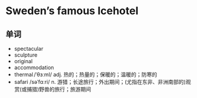 # Sweden’s famous Icehotel

## 单词
- spectacular
- sculpture
- original
- accommodation
- thermal /ˈθɜːml/ adj. 热的；热量的；保暖的；温暖的；防寒的
- safari /səˈfɑːri/ n. 游猎；长途旅行；外出期间；(尤指在东非、非洲南部的)观赏(或捕猎)野兽的旅行；旅游期间
